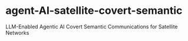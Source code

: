 # agent-AI-satellite-covert-semantic
LLM-Enabled Agentic AI Covert Semantic Communications for Satellite Networks
